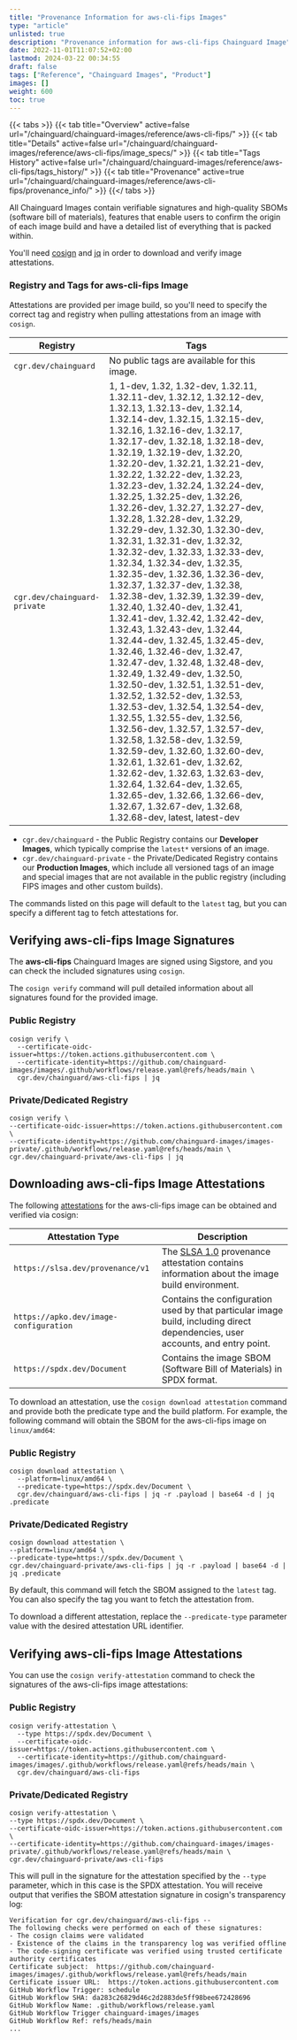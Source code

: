 ```yaml
---
title: "Provenance Information for aws-cli-fips Images"
type: "article"
unlisted: true
description: "Provenance information for aws-cli-fips Chainguard Image"
date: 2022-11-01T11:07:52+02:00
lastmod: 2024-03-22 00:34:55
draft: false
tags: ["Reference", "Chainguard Images", "Product"]
images: []
weight: 600
toc: true
---
```


{{< tabs >}}
{{< tab title="Overview" active=false url="/chainguard/chainguard-images/reference/aws-cli-fips/" >}}
{{< tab title="Details" active=false url="/chainguard/chainguard-images/reference/aws-cli-fips/image_specs/" >}}
{{< tab title="Tags History" active=false url="/chainguard/chainguard-images/reference/aws-cli-fips/tags_history/" >}}
{{< tab title="Provenance" active=true url="/chainguard/chainguard-images/reference/aws-cli-fips/provenance_info/" >}}
{{</ tabs >}}

All Chainguard Images contain verifiable signatures and high-quality SBOMs (software bill of materials), features that enable users to confirm the origin of each image build and have a detailed list of everything that is packed within.

You'll need [cosign](https://docs.sigstore.dev/cosign/overview/) and [jq](https://stedolan.github.io/jq/) in order to download and verify image attestations.

### Registry and Tags for aws-cli-fips Image
Attestations are provided per image build, so you'll need to specify the correct tag and registry when pulling attestations from an image with `cosign`.

| Registry                     | Tags                                                                                                                                                                                                                                                                                                                                                                                                                                                                                                                                                                                                                                                                                                                                                                                                                                                                                                                                                                                                                                                                                                                                                                                                                                                                                                                                                                     |
|------------------------------|--------------------------------------------------------------------------------------------------------------------------------------------------------------------------------------------------------------------------------------------------------------------------------------------------------------------------------------------------------------------------------------------------------------------------------------------------------------------------------------------------------------------------------------------------------------------------------------------------------------------------------------------------------------------------------------------------------------------------------------------------------------------------------------------------------------------------------------------------------------------------------------------------------------------------------------------------------------------------------------------------------------------------------------------------------------------------------------------------------------------------------------------------------------------------------------------------------------------------------------------------------------------------------------------------------------------------------------------------------------------------|
| `cgr.dev/chainguard`         | No public tags are available for this image.                                                                                                                                                                                                                                                                                                                                                                                                                                                                                                                                                                                                                                                                                                                                                                                                                                                                                                                                                                                                                                                                                                                                                                                                                                                                                                                             |
| `cgr.dev/chainguard-private` | 1, 1-dev, 1.32, 1.32-dev, 1.32.11, 1.32.11-dev, 1.32.12, 1.32.12-dev, 1.32.13, 1.32.13-dev, 1.32.14, 1.32.14-dev, 1.32.15, 1.32.15-dev, 1.32.16, 1.32.16-dev, 1.32.17, 1.32.17-dev, 1.32.18, 1.32.18-dev, 1.32.19, 1.32.19-dev, 1.32.20, 1.32.20-dev, 1.32.21, 1.32.21-dev, 1.32.22, 1.32.22-dev, 1.32.23, 1.32.23-dev, 1.32.24, 1.32.24-dev, 1.32.25, 1.32.25-dev, 1.32.26, 1.32.26-dev, 1.32.27, 1.32.27-dev, 1.32.28, 1.32.28-dev, 1.32.29, 1.32.29-dev, 1.32.30, 1.32.30-dev, 1.32.31, 1.32.31-dev, 1.32.32, 1.32.32-dev, 1.32.33, 1.32.33-dev, 1.32.34, 1.32.34-dev, 1.32.35, 1.32.35-dev, 1.32.36, 1.32.36-dev, 1.32.37, 1.32.37-dev, 1.32.38, 1.32.38-dev, 1.32.39, 1.32.39-dev, 1.32.40, 1.32.40-dev, 1.32.41, 1.32.41-dev, 1.32.42, 1.32.42-dev, 1.32.43, 1.32.43-dev, 1.32.44, 1.32.44-dev, 1.32.45, 1.32.45-dev, 1.32.46, 1.32.46-dev, 1.32.47, 1.32.47-dev, 1.32.48, 1.32.48-dev, 1.32.49, 1.32.49-dev, 1.32.50, 1.32.50-dev, 1.32.51, 1.32.51-dev, 1.32.52, 1.32.52-dev, 1.32.53, 1.32.53-dev, 1.32.54, 1.32.54-dev, 1.32.55, 1.32.55-dev, 1.32.56, 1.32.56-dev, 1.32.57, 1.32.57-dev, 1.32.58, 1.32.58-dev, 1.32.59, 1.32.59-dev, 1.32.60, 1.32.60-dev, 1.32.61, 1.32.61-dev, 1.32.62, 1.32.62-dev, 1.32.63, 1.32.63-dev, 1.32.64, 1.32.64-dev, 1.32.65, 1.32.65-dev, 1.32.66, 1.32.66-dev, 1.32.67, 1.32.67-dev, 1.32.68, 1.32.68-dev, latest, latest-dev |


- `cgr.dev/chainguard` - the Public Registry contains our **Developer Images**, which typically comprise the `latest*` versions of an image.
- `cgr.dev/chainguard-private` - the Private/Dedicated Registry contains our **Production Images**, which include all versioned tags of an image and special images that are not available in the public registry (including FIPS images and other custom builds).

The commands listed on this page will default to the `latest` tag, but you can specify a different tag to fetch attestations for.

## Verifying aws-cli-fips Image Signatures
The **aws-cli-fips** Chainguard Images are signed using Sigstore, and you can check the included signatures using `cosign`.

The `cosign verify` command will pull detailed information about all signatures found for the provided image.

### Public Registry

```shell
cosign verify \
  --certificate-oidc-issuer=https://token.actions.githubusercontent.com \
  --certificate-identity=https://github.com/chainguard-images/images/.github/workflows/release.yaml@refs/heads/main \
  cgr.dev/chainguard/aws-cli-fips | jq
```

### Private/Dedicated Registry

```shell
cosign verify \
--certificate-oidc-issuer=https://token.actions.githubusercontent.com \
--certificate-identity=https://github.com/chainguard-images/images-private/.github/workflows/release.yaml@refs/heads/main \
cgr.dev/chainguard-private/aws-cli-fips | jq
```

## Downloading aws-cli-fips Image Attestations

The following [attestations](https://slsa.dev/attestation-model) for the aws-cli-fips image can be obtained and verified via cosign:

| Attestation Type | Description |
|----------------|-------------|
| `https://slsa.dev/provenance/v1` | The [SLSA 1.0](https://slsa.dev/spec/v1.0/provenance) provenance attestation contains information about the image build environment. |
| `https://apko.dev/image-configuration` | Contains the configuration used by that particular image build, including direct dependencies, user accounts, and entry point. |
| `https://spdx.dev/Document` | Contains the image SBOM (Software Bill of Materials) in SPDX format. |


To download an attestation, use the `cosign download attestation` command and provide both the predicate type and the build platform. For example, the following command will obtain the SBOM for the aws-cli-fips image on `linux/amd64`:

### Public Registry

```shell
cosign download attestation \
  --platform=linux/amd64 \
  --predicate-type=https://spdx.dev/Document \
  cgr.dev/chainguard/aws-cli-fips | jq -r .payload | base64 -d | jq .predicate
```

### Private/Dedicated Registry

```shell
cosign download attestation \
--platform=linux/amd64 \
--predicate-type=https://spdx.dev/Document \
cgr.dev/chainguard-private/aws-cli-fips | jq -r .payload | base64 -d | jq .predicate
```

By default, this command will fetch the SBOM assigned to the `latest` tag. You can also specify the tag you want to fetch the attestation from.

To download a different attestation, replace the `--predicate-type` parameter value with the desired attestation URL identifier.

## Verifying aws-cli-fips Image Attestations
You can use the `cosign verify-attestation` command to check the signatures of the aws-cli-fips image attestations:

### Public Registry

```shell
cosign verify-attestation \
  --type https://spdx.dev/Document \
  --certificate-oidc-issuer=https://token.actions.githubusercontent.com \
  --certificate-identity=https://github.com/chainguard-images/images/.github/workflows/release.yaml@refs/heads/main \
  cgr.dev/chainguard/aws-cli-fips
```

### Private/Dedicated Registry

```shell
cosign verify-attestation \
--type https://spdx.dev/Document \
--certificate-oidc-issuer=https://token.actions.githubusercontent.com \
--certificate-identity=https://github.com/chainguard-images/images-private/.github/workflows/release.yaml@refs/heads/main \
cgr.dev/chainguard-private/aws-cli-fips
```

This will pull in the signature for the attestation specified by the `--type` parameter, which in this case is the SPDX attestation. You will receive output that verifies the SBOM attestation signature in cosign's transparency log:

```
Verification for cgr.dev/chainguard/aws-cli-fips --
The following checks were performed on each of these signatures:
- The cosign claims were validated
- Existence of the claims in the transparency log was verified offline
- The code-signing certificate was verified using trusted certificate authority certificates
Certificate subject:  https://github.com/chainguard-images/images/.github/workflows/release.yaml@refs/heads/main
Certificate issuer URL:  https://token.actions.githubusercontent.com
GitHub Workflow Trigger: schedule
GitHub Workflow SHA: da283c26829d46c2d2883de5ff98bee672428696
GitHub Workflow Name: .github/workflows/release.yaml
GitHub Workflow Trigger chainguard-images/images
GitHub Workflow Ref: refs/heads/main
...
```

